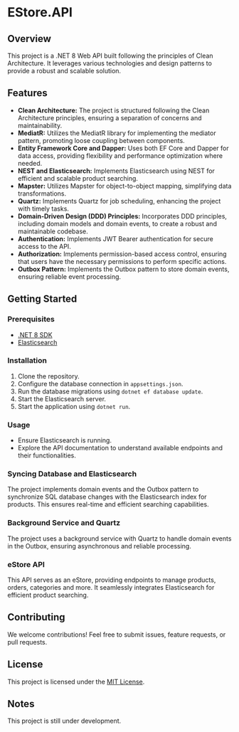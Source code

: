 # EStore.API

## Overview

This project is a .NET 8 Web API built following the principles of Clean Architecture. It leverages various technologies and design patterns to provide a robust and scalable solution.

## Features

- **Clean Architecture:** The project is structured following the Clean Architecture principles, ensuring a separation of concerns and maintainability.
- **MediatR:** Utilizes the MediatR library for implementing the mediator pattern, promoting loose coupling between components.
- **Entity Framework Core and Dapper:** Uses both EF Core and Dapper for data access, providing flexibility and performance optimization where needed.
- **NEST and Elasticsearch:** Implements Elasticsearch using NEST for efficient and scalable product searching.
- **Mapster:** Utilizes Mapster for object-to-object mapping, simplifying data transformations.
- **Quartz:** Implements Quartz for job scheduling, enhancing the project with timely tasks.
- **Domain-Driven Design (DDD) Principles:** Incorporates DDD principles, including domain models and domain events, to create a robust and maintainable codebase.
- **Authentication:** Implements JWT Bearer authentication for secure access to the API.
- **Authorization:** Implements permission-based access control, ensuring that users have the necessary permissions to perform specific actions.
- **Outbox Pattern:** Implements the Outbox pattern to store domain events, ensuring reliable event processing.

## Getting Started

### Prerequisites

- [.NET 8 SDK](https://dotnet.microsoft.com/download)
- [Elasticsearch](https://www.elastic.co/guide/en/elasticsearch/reference/current/install-elasticsearch.html)

### Installation

1. Clone the repository.
2. Configure the database connection in `appsettings.json`.
3. Run the database migrations using `dotnet ef database update`.
4. Start the Elasticsearch server.
5. Start the application using `dotnet run`.

### Usage

- Ensure Elasticsearch is running.
- Explore the API documentation to understand available endpoints and their functionalities.

### Syncing Database and Elasticsearch

The project implements domain events and the Outbox pattern to synchronize SQL database changes with the Elasticsearch index for products. This ensures real-time and efficient searching capabilities.

### Background Service and Quartz

The project uses a background service with Quartz to handle domain events in the Outbox, ensuring asynchronous and reliable processing.

### eStore API

This API serves as an eStore, providing endpoints to manage products, orders, categories and more. It seamlessly integrates Elasticsearch for efficient product searching.

## Contributing

We welcome contributions! Feel free to submit issues, feature requests, or pull requests.

## License

This project is licensed under the [MIT License](LICENSE).

## Notes

This project is still under development.

